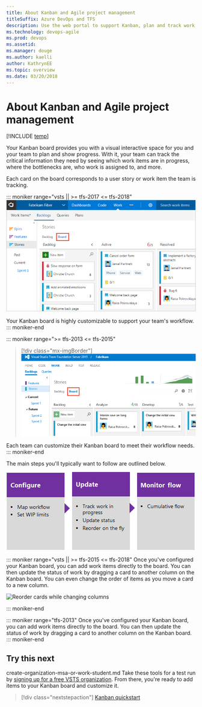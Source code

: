 ```yaml
---
title: About Kanban and Agile project management
titleSuffix: Azure DevOps and TFS
description: Use the web portal to support Kanban, plan and track work, and monitor progress in Azure Boards & Team Foundation Server   
ms.technology: devops-agile
ms.prod: devops
ms.assetid:  
ms.manager: douge
ms.author: kaelli
author: KathrynEE
ms.topic: overview
ms.date: 03/20/2018
---
```


# About Kanban and Agile project management 

[!INCLUDE [temp](../_shared/version-vsts-tfs-all-versions.md)]
 
Your Kanban board provides you with a visual interactive space for you and your team to plan and show progress. With it, your team can track the critical information they need by seeing which work items are in progress, where the bottlenecks are, who work is assigned to, and more.

Each card on the board corresponds to a user story or work item the team is tracking.

::: moniker range="vsts || >= tfs-2017 <= tfs-2018"
![Kanban board, Agile template](_img/kanban-basics-intro.png) 

Your Kanban board is highly customizable to support your team's workflow. 
::: moniker-end

::: moniker range=">= tfs-2013 <= tfs-2015"
> [!div class="mx-imgBorder"]  
> ![TFS 2015, Kanban board, Agile template](_img/overview/kanban-basics-intro-tfs.png) 

Each team can customize their Kanban board to meet their workflow needs. 
::: moniker-end


The main steps you'll typically want to follow are outlined below. 

[![Configure Kanban board](../backlogs/_img/overview/gs-planning-configure-kanban.png)](kanban-basics.md)[![Update the Kanban board](../backlogs/_img/overview/gs-planning-track-kanban.png)](kanban-basics.md)[![Monitor progress](../backlogs/_img/overview/gs-planning-monitor-kanban.png)](../../report/dashboards/cumulative-flow.md)

::: moniker range="vsts || >= tfs-2015 <= tfs-2018"
Once you've configured your Kanban board, you can add work items directly to the board. You can then update the status of work by dragging a card to another column on the Kanban board. You can even change the order of items as you move a card to a new column.   

![Reorder cards while changing columns](https://i3-vso.sec.s-msft.com/dynimg/IC822185.gif)

::: moniker-end

::: moniker range="tfs-2013"
Once you've configured your Kanban board, you can add work items directly to the board. You can then update the status of work by dragging a card to another column on the Kanban board. 
::: moniker-end

## Try this next  
create-organization-msa-or-work-student.md
Take these tools for a test run by [signing up for a free VSTS organization](../../organizations/accounts/create-organization-msa-or-work-student.md). From there, you're ready to add items to your Kanban board and customize it. 

> [!div class="nextstepaction"]
> [Kanban quickstart](kanban-quickstart.md)  
  


 




 